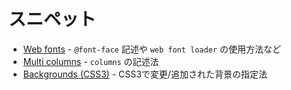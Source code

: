 # スニペット

- [Web fonts](https://gist.github.com/kesuiket/83bf900f93851200328b) - `@font-face` 記述や `web font loader` の使用方法など
- [Multi columns](columns.css) - `columns` の記述法
- [Backgrounds (CSS3)](backgrounds-css3.css) - CSS3で変更/追加された背景の指定法

